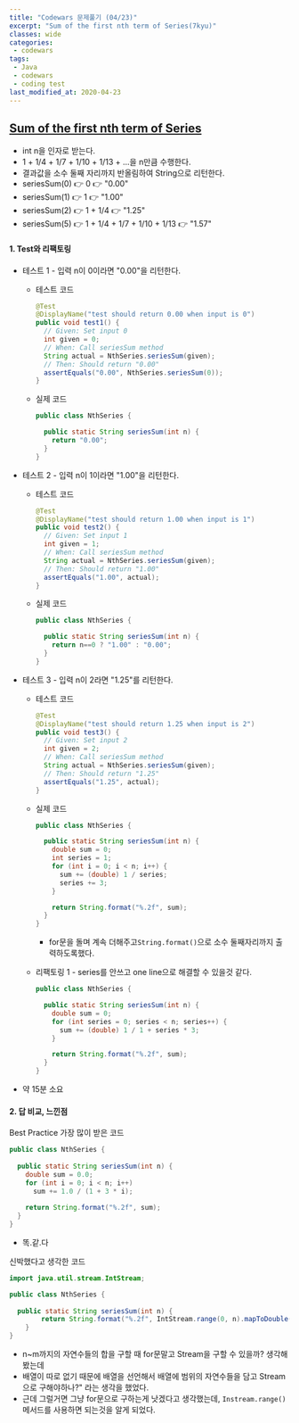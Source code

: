 ```yaml
---
title: "Codewars 문제풀기 (04/23)"
excerpt: "Sum of the first nth term of Series(7kyu)"
classes: wide
categories:
 - codewars
tags:
 - Java
 - codewars
 - coding test
last_modified_at: 2020-04-23
---
```




## [Sum of the first nth term of Series](https://www.codewars.com/kata/555eded1ad94b00403000071/train/java)

* int n을 인자로 받는다.
* 1 + 1/4 + 1/7 + 1/10 + 1/13 + ...을 n만큼 수행한다.
* 결과값을 소수 둘째 자리까지 반올림하여 String으로 리턴한다.
* seriesSum(0) 👉 0 👉 "0.00"
* seriesSum(1) 👉 1 👉 "1.00"
* seriesSum(2) 👉 1 + 1/4 👉 "1.25"
* seriesSum(5) 👉 1 + 1/4 + 1/7 + 1/10 + 1/13 👉 "1.57"

#### 1. Test와 리팩토링

* 테스트 1 - 입력 n이 0이라면 "0.00"을 리턴한다.

  * 테스트 코드

    ```java
    @Test
    @DisplayName("test should return 0.00 when input is 0")
    public void test1() {
      // Given: Set input 0
      int given = 0;
      // When: Call seriesSum method
      String actual = NthSeries.seriesSum(given);
      // Then: Should return "0.00"
      assertEquals("0.00", NthSeries.seriesSum(0));
    }
    ```
    
  * 실제 코드

    ```java
    public class NthSeries {
    
      public static String seriesSum(int n) {
        return "0.00";
      }
    }
    ```


  

* 테스트 2 - 입력 n이 1이라면 "1.00"을 리턴한다.

  * 테스트 코드

    ```java
    @Test
    @DisplayName("test should return 1.00 when input is 1")
    public void test2() {
      // Given: Set input 1
      int given = 1;
      // When: Call seriesSum method
      String actual = NthSeries.seriesSum(given);
      // Then: Should return "1.00"
      assertEquals("1.00", actual);
    }
    ```
    
  * 실제 코드
  
    ```java
    public class NthSeries {
    
      public static String seriesSum(int n) {
        return n==0 ? "1.00" : "0.00";
      }
    }
    ```
  
    
  
* 테스트 3 - 입력 n이 2라면 "1.25"를 리턴한다.

  * 테스트 코드

    ```java
    @Test
    @DisplayName("test should return 1.25 when input is 2")
    public void test3() {
      // Given: Set input 2
      int given = 2;
      // When: Call seriesSum method
      String actual = NthSeries.seriesSum(given);
      // Then: Should return "1.25"
      assertEquals("1.25", actual);
    }
    ```

  * 실제 코드

    ```java
    public class NthSeries {
    
      public static String seriesSum(int n) {
        double sum = 0;
        int series = 1;
        for (int i = 0; i < n; i++) {
          sum += (double) 1 / series;
          series += 3;
        }
    
        return String.format("%.2f", sum);
      }
    }
    ```
    
    * for문을 돌며 계속 더해주고`String.format()`으로 소수 둘째자리까지 출력하도록했다.
    
  * 리팩토링 1 - series를 안쓰고 one line으로 해결할 수 있을것 같다.

    ```java
    public class NthSeries {
    
      public static String seriesSum(int n) {
        double sum = 0;
        for (int series = 0; series < n; series++) {
          sum += (double) 1 / 1 + series * 3;
        }
    
        return String.format("%.2f", sum);
      }
    }
    ```

    

* 약 15분 소요

#### 2. 답 비교, 느낀점

Best Practice 가장 많이 받은 코드

```java
public class NthSeries {
  
  public static String seriesSum(int n) {
    double sum = 0.0;
    for (int i = 0; i < n; i++)
      sum += 1.0 / (1 + 3 * i);
    
    return String.format("%.2f", sum);
  }
}
```

* 똑.같.다



신박했다고 생각한 코드

```java
import java.util.stream.IntStream;

public class NthSeries {
  
  public static String seriesSum(int n) {
        return String.format("%.2f", IntStream.range(0, n).mapToDouble(num -> 1.0 / (1 + num * 3)).sum());
    }
}
```

* n~m까지의 자연수들의 합을 구할 때 for문말고 Stream을 구할 수 있을까? 생각해봤는데
* 배열이 따로 없기 때문에 배열을 선언해서 배열에 범위의 자연수들을 담고 Stream으로 구해야하나?" 라는 생각을 했었다.
* 근데 그럴거면 그냥 for문으로 구하는게 낫겠다고 생각했는데, `Instream.range()`메서드를 사용하면 되는것을 알게 되었다. 
